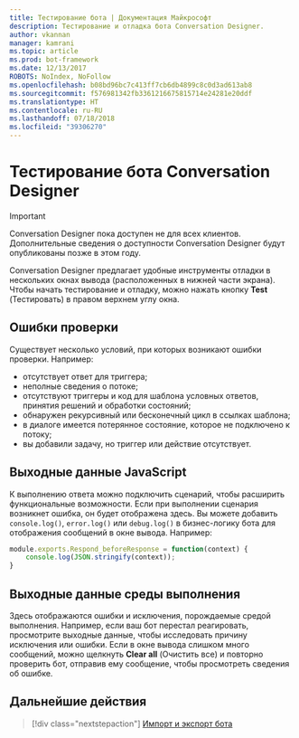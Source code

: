 ```yaml
---
title: Тестирование бота | Документация Майкрософт
description: Тестирование и отладка бота Conversation Designer.
author: vkannan
manager: kamrani
ms.topic: article
ms.prod: bot-framework
ms.date: 12/13/2017
ROBOTS: NoIndex, NoFollow
ms.openlocfilehash: b08bd96bc7c413ff7cb6db4899c8c0d3ad613ab8
ms.sourcegitcommit: f576981342fb3361216675815714e24281e20ddf
ms.translationtype: HT
ms.contentlocale: ru-RU
ms.lasthandoff: 07/18/2018
ms.locfileid: "39306270"
---
```

# <a name="test-your-conversation-designer-bot"></a>Тестирование бота Conversation Designer
> [!IMPORTANT]
> Conversation Designer пока доступен не для всех клиентов. Дополнительные сведения о доступности Conversation Designer будут опубликованы позже в этом году.

Conversation Designer предлагает удобные инструменты отладки в нескольких окнах вывода (расположенных в нижней части экрана). Чтобы начать тестирование и отладку, можно нажать кнопку **Test** (Тестировать) в правом верхнем углу окна. 

## <a name="validation-errors"></a>Ошибки проверки
Существует несколько условий, при которых возникают ошибки проверки. Например:  
- отсутствует ответ для триггера; 
- неполные сведения о потоке;
- отсутствуют триггеры и код для шаблона условных ответов, принятия решений и обработки состояний;
- обнаружен рекурсивный или бесконечный цикл в ссылках шаблона; 
- в диалоге имеется потерянное состояние, которое не подключено к потоку;
- вы добавили задачу, но триггер или действие отсутствует. 


## <a name="javascript-output"></a>Выходные данные JavaScript
К выполнению ответа можно подключить сценарий, чтобы расширить функциональные возможности. Если при выполнении сценария возникнет ошибка, он будет отображена здесь. Вы можете добавить `console.log()`, `error.log()` или `debug.log()` в бизнес-логику бота для отображения сообщений в окне вывода. Например: 

``` javascript
module.exports.Respond_beforeResponse = function(context) {
    console.log(JSON.stringify(context));
}
```

## <a name="runtime-output"></a>Выходные данные среды выполнения
Здесь отображаются ошибки и исключения, порождаемые средой выполнения. Например, если ваш бот перестал реагировать, просмотрите выходные данные, чтобы исследовать причину исключения или ошибки. Если в окне вывода слишком много сообщений, можно щелкнуть **Clear all** (Очистить все) и повторно проверить бот, отправив ему сообщение, чтобы просмотреть сведения об ошибке. 

## <a name="next-step"></a>Дальнейшие действия
> [!div class="nextstepaction"]
> [Импорт и экспорт бота](conversation-designer-export-import-bot.md)
